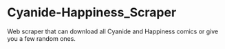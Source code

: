 # Cyanide-Happiness_Scraper
Web scraper that can download all Cyanide and Happiness comics or give you a few random ones.
